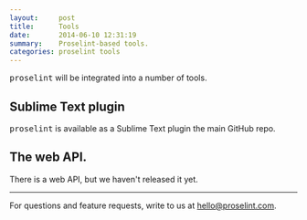 ```yaml
---
layout:     post
title:      Tools
date:       2014-06-10 12:31:19
summary:    Proselint-based tools.
categories: proselint tools
---
```


<tt>proselint</tt> will be integrated into a number of tools.

## Sublime Text plugin
<tt>proselint</tt> is available as a Sublime Text plugin the main GitHub repo.

## The web API.
There is a web API, but we haven't released it yet.

---

For questions and feature requests, write to us at <a href="mailto:hello@proselint.com">hello@proselint.com</a>.
